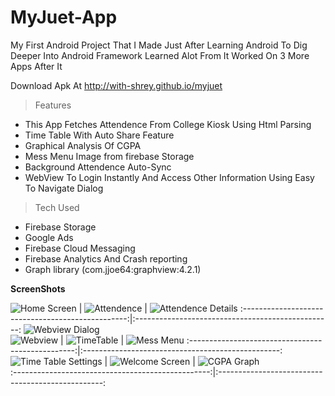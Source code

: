 # MyJuet-App
My First Android Project That I Made Just After Learning Android To Dig Deeper Into Android Framework
Learned Alot From It
Worked On 3 More Apps After It

Download Apk At http://with-shrey.github.io/myjuet  

> Features

- This App Fetches Attendence From College Kiosk Using Html Parsing  
- Time Table With Auto Share Feature 
- Graphical Analysis Of CGPA
- Mess Menu Image from firebase Storage
- Background Attendence Auto-Sync 
- WebView To Login Instantly And Access Other Information Using Easy To Navigate Dialog  

> Tech Used
- Firebase Storage  
- Google Ads  
- Firebase Cloud Messaging  
- Firebase Analytics And Crash reporting  
- Graph library (com.jjoe64:graphview:4.2.1) 

**ScreenShots**

![Home Screen](https://raw.githubusercontent.com/with-shrey/myjuet/master/images/hand.png) | ![Attendence](https://raw.githubusercontent.com/with-shrey/myjuet/master/images/ss1.png) | ![Attendence Details](https://raw.githubusercontent.com/with-shrey/myjuet/master/images/ss2.png)
:-------------------------------------------------:|:-------------------------------------------------:
![Webview Dialog](https://raw.githubusercontent.com/with-shrey/myjuet/master/images/ss3.png)  
![Webview](https://raw.githubusercontent.com/with-shrey/myjuet/master/images/ss4.png) | ![TimeTable](https://raw.githubusercontent.com/with-shrey/myjuet/master/images/ss5.png) | ![Mess Menu](https://raw.githubusercontent.com/with-shrey/myjuet/master/images/ss6.png)
:-------------------------------------------------:|:-------------------------------------------------:
![Time Table Settings](https://raw.githubusercontent.com/with-shrey/myjuet/master/images/ss7.png) | ![Welcome Screen](https://raw.githubusercontent.com/with-shrey/myjuet/master/images/ss8.png) | ![CGPA Graph](https://raw.githubusercontent.com/with-shrey/myjuet/master/images/ss9.png)  
:-------------------------------------------------:|:-------------------------------------------------:
